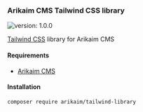 ### Arikaim CMS Tailwind CSS library
![version: 1.0.0](https://img.shields.io/github/release/arikaim/tailwind-library.svg)


[Tailwind CSS](https://github.com/tailwindcss/tailwindcss) library for Arikaim CMS 


#### Requirements 
  * [Arikaim CMS](https://github.com/arikaim/arikaim)
  

#### Installation

```sh
composer require arikaim/tailwind-library
```
